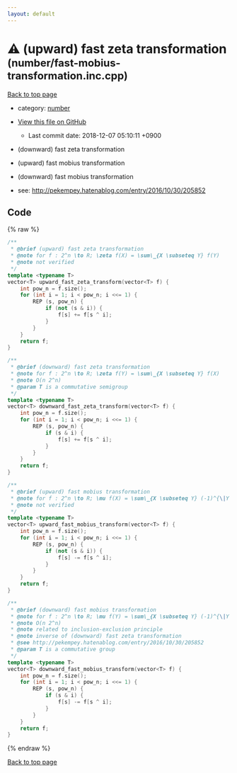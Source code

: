 ```yaml
---
layout: default
---
```


<!-- mathjax config similar to math.stackexchange -->
<script type="text/javascript" async
  src="https://cdnjs.cloudflare.com/ajax/libs/mathjax/2.7.5/MathJax.js?config=TeX-MML-AM_CHTML">
</script>
<script type="text/x-mathjax-config">
  MathJax.Hub.Config({
    TeX: { equationNumbers: { autoNumber: "AMS" }},
    tex2jax: {
      inlineMath: [ ['$','$'] ],
      processEscapes: true
    },
    "HTML-CSS": { matchFontHeight: false },
    displayAlign: "left",
    displayIndent: "2em"
  });
</script>

<script type="text/javascript" src="https://cdnjs.cloudflare.com/ajax/libs/jquery/3.4.1/jquery.min.js"></script>
<script src="https://cdn.jsdelivr.net/npm/jquery-balloon-js@1.1.2/jquery.balloon.min.js" integrity="sha256-ZEYs9VrgAeNuPvs15E39OsyOJaIkXEEt10fzxJ20+2I=" crossorigin="anonymous"></script>
<script type="text/javascript" src="../../assets/js/copy-button.js"></script>
<link rel="stylesheet" href="../../assets/css/copy-button.css" />


# :warning: (upward) fast zeta transformation <small>(number/fast-mobius-transformation.inc.cpp)</small>

<a href="../../index.html">Back to top page</a>

* category: <a href="../../index.html#b1bc248a7ff2b2e95569f56de68615df">number</a>
* <a href="{{ site.github.repository_url }}/blob/master/number/fast-mobius-transformation.inc.cpp">View this file on GitHub</a>
    - Last commit date: 2018-12-07 05:10:11 +0900


* (downward) fast zeta transformation
* (upward) fast mobius transformation
* (downward) fast mobius transformation
* see: <a href="http://pekempey.hatenablog.com/entry/2016/10/30/205852">http://pekempey.hatenablog.com/entry/2016/10/30/205852</a>


## Code

{% raw %}
```cpp
/**
 * @brief (upward) fast zeta transformation
 * @note for f : 2^n \to R; \zeta f(X) = \sum\_{X \subseteq Y} f(Y)
 * @note not verified
 */
template <typename T>
vector<T> upward_fast_zeta_transform(vector<T> f) {
    int pow_n = f.size();
    for (int i = 1; i < pow_n; i <<= 1) {
        REP (s, pow_n) {
            if (not (s & i)) {
                f[s] += f[s ^ i];
            }
        }
    }
    return f;
}

/**
 * @brief (downward) fast zeta transformation
 * @note for f : 2^n \to R; \zeta f(Y) = \sum\_{X \subseteq Y} f(X)
 * @note O(n 2^n)
 * @param T is a commutative semigroup
 */
template <typename T>
vector<T> downward_fast_zeta_transform(vector<T> f) {
    int pow_n = f.size();
    for (int i = 1; i < pow_n; i <<= 1) {
        REP (s, pow_n) {
            if (s & i) {
                f[s] += f[s ^ i];
            }
        }
    }
    return f;
}

/**
 * @brief (upward) fast mobius transformation
 * @note for f : 2^n \to R; \mu f(X) = \sum\_{X \subseteq Y} (-1)^{\|Y \setminues X\|} f(Y)
 * @note not verified
 */
template <typename T>
vector<T> upward_fast_mobius_transform(vector<T> f) {
    int pow_n = f.size();
    for (int i = 1; i < pow_n; i <<= 1) {
        REP (s, pow_n) {
            if (not (s & i)) {
                f[s] -= f[s ^ i];
            }
        }
    }
    return f;
}

/**
 * @brief (downward) fast mobius transformation
 * @note for f : 2^n \to R; \mu f(Y) = \sum\_{X \subseteq Y} (-1)^{\|Y \setminues X\|} f(X)
 * @note O(n 2^n)
 * @note related to inclusion-exclusion principle
 * @note inverse of (downward) fast zeta transformation
 * @see http://pekempey.hatenablog.com/entry/2016/10/30/205852
 * @param T is a commutative group
 */
template <typename T>
vector<T> downward_fast_mobius_transform(vector<T> f) {
    int pow_n = f.size();
    for (int i = 1; i < pow_n; i <<= 1) {
        REP (s, pow_n) {
            if (s & i) {
                f[s] -= f[s ^ i];
            }
        }
    }
    return f;
}

```
{% endraw %}

<a href="../../index.html">Back to top page</a>

